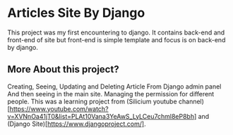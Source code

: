 # Articles Site By Django

This project was my first encountering to django. It contains back-end and front-end of site but front-end is simple template and focus is on back-end by django.

## More About this project?
Creating, Seeing, Updating and Deleting Article From Django admin panel And then seeing in the main site.
Managing the permission for different people.
This was a learning project from 
(Silicium youtube channel)[https://www.youtube.com/watch?v=XVNnOa41jT0&list=PLAt10Vana3YeAwS_LyLCeu7chml8eP8bh] and 
(Django Site)[https://www.djangoproject.com/].



